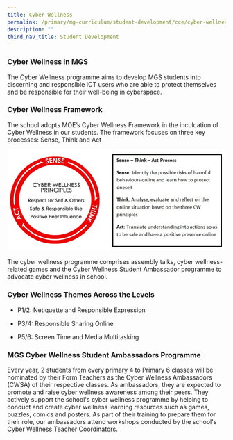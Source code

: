 ```yaml
---
title: Cyber Wellness
permalink: /primary/mg-curriculum/student-development/cce/cyber-wellness/
description: ""
third_nav_title: Student Development
---
```

### Cyber Wellness in MGS 

The Cyber Wellness programme aims to develop MGS students into discerning and responsible ICT users who are able to protect themselves and be responsible for their well-being in cyberspace.

  

### Cyber Wellness Framework  

The school adopts MOE’s Cyber Wellness Framework in the inculcation of Cyber Wellness in our students. The framework focuses on three key processes: Sense, Think and Act

![](/images/image3-1.png)

The cyber wellness programme comprises assembly talks, cyber wellness-related games and the Cyber Wellness Student Ambassador programme to advocate cyber wellness in school.

### Cyber Wellness Themes Across the Levels 

*   P1/2: Netiquette and Responsible Expression 
    
*   P3/4: Responsible Sharing Online
    
*   P5/6: Screen Time and Media Multitasking
    

### MGS Cyber Wellness Student Ambassadors Programme

Every year, 2 students from every primary 4 to Primary 6 classes will be nominated by their Form Teachers as the Cyber Wellness Ambassadors (CWSA) of their respective classes. As ambassadors, they are expected to promote and raise cyber wellness awareness among their peers. They actively support the school's cyber wellness programme by helping to conduct and create cyber wellness learning resources such as games, puzzles, comics and posters. As part of their training to prepare them for their role, our ambassadors attend workshops conducted by the school's Cyber Wellness Teacher Coordinators.
